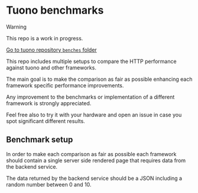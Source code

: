 # Tuono benchmarks

> [!WARNING]
> This repo is a work in progress.
>
> [Go to tuono repository `benches` folder](https://github.com/tuono-labs/tuono/tree/main/benches)

This repo includes multiple setups to compare the HTTP performance against
tuono and other frameworks.

The main goal is to make the comparison as fair as possible enhancing each framework specific
performance improvements.

Any improvement to the benchmarks or implementation of a different framework is strongly appreciated.

Feel free also to try it with your hardware and open an issue in case you spot significant different results.

## Benchmark setup

In order to make each comparison as fair as possible each framework should contain a single server side
rendered page that requires data from the backend service.

The data returned by the backend service should be a JSON including a random number between 0 and 10.
